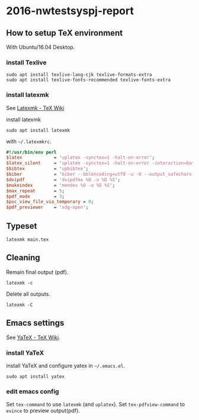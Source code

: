# 2016-nwtestsyspj-report

## How to setup TeX environment
With Ubuntu/16.04 Desktop.

### install Texlive
```
sudo apt install texlive-lang-cjk texlive-formats-extra
sudo apt install texlive-fonts-recommended texlive-fonts-extra
```

### install latexmk
See [Latexmk \- TeX Wiki](https://texwiki.texjp.org/?cmd=read&page=Latexmk)

install latexmk
```
sudo apt install latexmk
```
with `~/.latexmkrc`.
```perl
#!/usr/bin/env perl
$latex            = 'uplatex -synctex=1 -halt-on-error';
$latex_silent     = 'uplatex -synctex=1 -halt-on-error -interaction=batchmode';
$bibtex           = 'upbibtex';
$biber            = 'biber --bblencoding=utf8 -u -U --output_safechars';
$dvipdf           = 'dvipdfmx %O -o %D %S';
$makeindex        = 'mendex %O -o %D %S';
$max_repeat       = 5;
$pdf_mode         = 3;
$pvc_view_file_via_temporary = 0;
$pdf_previewer    = 'xdg-open';
```

## Typeset

```
latexmk main.tex
```

## Cleaning

Remain final output (pdf).
```
latexmk -c
```

Delete all outputs.
```
latexmk -C
```

## Emacs settings
See [YaTeX - TeX Wiki](https://texwiki.texjp.org/?YaTeX).

### install YaTeX

install YaTeX and configure yatex in `~/.emacs.el`.
```
sudo apt install yatex
```

### edit emacs config

Set `tex-command` to use `latexmk` (and `uplatex`).
Set `tex-pdfview-command` to `evince` to preview output(pdf).
